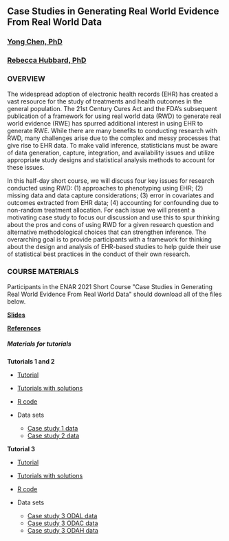 ## Case Studies in Generating Real World Evidence From Real World Data
### [Yong Chen, PhD](https://penncil.med.upenn.edu)
### [Rebecca Hubbard, PhD](https://www.med.upenn.edu/ehr-stats)

### OVERVIEW

The widespread adoption of electronic health records (EHR) has created a vast resource for the study of treatments and health outcomes in the general population. The 21st Century Cures Act and the FDA’s subsequent publication of a framework for using real world data (RWD) to generate real world evidence (RWE) has spurred additional interest in using EHR to generate RWE. While there are many benefits to conducting research with RWD, many challenges arise due to the complex and messy processes that give rise to EHR data. To make valid inference, statisticians must be aware of data generation, capture, integration, and availability issues and utilize appropriate study designs and statistical analysis methods to account for these issues.

In this half-day short course, we will discuss four key issues for research conducted using RWD: (1) approaches to phenotyping using EHR; (2) missing data and data capture considerations; (3) error in covariates and outcomes extracted from EHR data; (4) accounting for confounding due to non-random treatment allocation. For each issue we will present a motivating case study to focus our discussion and use this to spur thinking about the pros and cons of using RWD for a given research question and alternative methodological choices that can strengthen inference. The overarching goal is to provide participants with a framework for thinking about the design and analysis of EHR-based studies to help guide their use of statistical best practices in the conduct of their own research.
### COURSE MATERIALS


Participants in the ENAR 2021 Short Course "Case Studies in Generating Real World Evidence From Real World Data" should download all of the files below.

**[Slides](ENAR_Short_Course_2021.pdf)**

**[References](ENAR_Short_Course_References.pdf)**

##### Materials for tutorials

**Tutorials 1 and 2**

* [Tutorial](ENAR_ShortCourse_Tutorial12.html)

* [Tutorials with solutions](ENAR_ShortCourse_Tutorial12_Solutions.html)

* [R code](ENAR_ShortCourse_Tutorial12_Code.R)

* Data sets
  * [Case study 1 data](/data/case1.csv) 
  * [Case study 2 data](/data/case2.csv)

**Tutorial 3**

* [Tutorial](ENAR_ShortCourse_Tutorial3.html)

* [Tutorials with solutions](ENAR_ShortCourse_Tutorial3_Solutions.html)

* [R code](ENAR_ShortCourse_Tutorial3_Code.R)

* Data sets
  * [Case study 3 ODAL data](/data/case3_ODAL.csv) 
  * [Case study 3 ODAC data](/data/case3_ODAC.csv)
  * [Case study 3 ODAH data](/data/case3_ODAH.csv)
